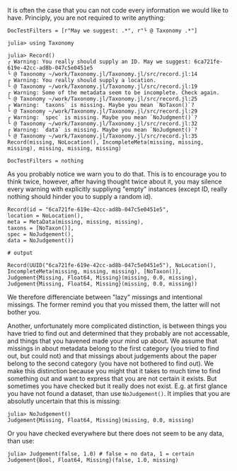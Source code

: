 It is often the case that you can not code every information we would like to have.
Principly, you are not required to write anything:

```@meta
DocTestFilters = [r"May we suggest: .*", r"└ @ Taxonomy .*"]
```

```jldoctest missing
julia> using Taxonomy

julia> Record()
┌ Warning: You really should supply an ID. May we suggest: 6ca721fe-619e-42cc-ad8b-047c5e0451e5
└ @ Taxonomy ~/work/Taxonomy.jl/Taxonomy.jl/src/record.jl:14
┌ Warning: You really should supply a location.
└ @ Taxonomy ~/work/Taxonomy.jl/Taxonomy.jl/src/record.jl:19
┌ Warning: Some of the metadata seem to be incomplete. Check again.
└ @ Taxonomy ~/work/Taxonomy.jl/Taxonomy.jl/src/record.jl:25
┌ Warning: `taxons` is missing. Maybe you mean `NoTaxon()`?
└ @ Taxonomy ~/work/Taxonomy.jl/Taxonomy.jl/src/record.jl:29
┌ Warning: `spec` is missing. Maybe you mean `NoJudgment()`?
└ @ Taxonomy ~/work/Taxonomy.jl/Taxonomy.jl/src/record.jl:32
┌ Warning: `data` is missing. Maybe you mean `NoJudgment()`?
└ @ Taxonomy ~/work/Taxonomy.jl/Taxonomy.jl/src/record.jl:35
Record(missing, NoLocation(), IncompleteMeta(missing, missing, missing), missing, missing, missing)
```

```@meta
DocTestFilters = nothing
```

As you probably notice we warn you to do that.
This is to encourage you to think twice, however, after having thought twice about it, you may silence every warning with explicitly suppliyng "empty" instances (except ID, really nothing should hinder you to supply a random id).

```jldoctest missing
Record(id = "6ca721fe-619e-42cc-ad8b-047c5e0451e5",
location = NoLocation(),
meta = MetaData(missing, missing, missing),
taxons = [NoTaxon()],
spec = NoJudgement(),
data = NoJudgement())

# output

Record(UUID("6ca721fe-619e-42cc-ad8b-047c5e0451e5"), NoLocation(), IncompleteMeta(missing, missing, missing), [NoTaxon()], Judgement{Missing, Float64, Missing}(missing, 0.0, missing), Judgement{Missing, Float64, Missing}(missing, 0.0, missing))
```
We therefore differenciate between "lazy" missings and intentional missings.
The former remind you that you missed them, the latter will not bother you.

Another, unfortunately more complicated distinction, is between things you have tried to find out and determined that they probably are not accessable, and things that you havened made your mind up about.
We assume that missings in about metadata belong to the first category (you tried to find out, but could not) and that missings about judgements about the paper belong to the second category (you have not bothered to find out).
We make this distinction because you might that it takes to much time to find something out and want to express that you are not certain it exists.
But sometimes you have checked but it really does not exist.
E.g. at first glance you have not found a dataset, than use `NoJudgement()`.
It implies that you are absolutly uncertain that this is missing:

```jldoctest missing
julia> NoJudgement()
Judgement{Missing, Float64, Missing}(missing, 0.0, missing)
```

Or you have checked everywhere but there does not seem to be any data, than use:

```jldoctest
julia> Judgement(false, 1.0) # false = no data, 1 = certain
Judgement{Bool, Float64, Missing}(false, 1.0, missing)
```